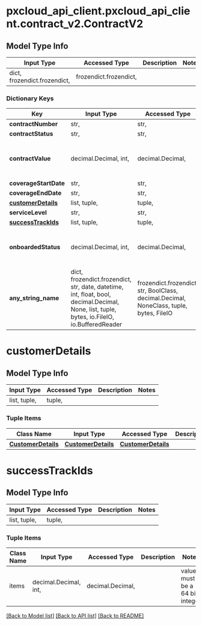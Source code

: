 # pxcloud_api_client.pxcloud_api_client.contract_v2.ContractV2

## Model Type Info
Input Type | Accessed Type | Description | Notes
------------ | ------------- | ------------- | -------------
dict, frozendict.frozendict,  | frozendict.frozendict,  |  | 

### Dictionary Keys
Key | Input Type | Accessed Type | Description | Notes
------------ | ------------- | ------------- | ------------- | -------------
**contractNumber** | str,  | str,  |  | [optional] 
**contractStatus** | str,  | str,  |  | [optional] 
**contractValue** | decimal.Decimal, int,  | decimal.Decimal,  |  | [optional] value must be a 64 bit integer
**coverageStartDate** | str,  | str,  |  | [optional] 
**coverageEndDate** | str,  | str,  |  | [optional] 
**[customerDetails](#customerDetails)** | list, tuple,  | tuple,  |  | [optional] 
**serviceLevel** | str,  | str,  |  | [optional] 
**[successTrackIds](#successTrackIds)** | list, tuple,  | tuple,  |  | [optional] 
**onboardedStatus** | decimal.Decimal, int,  | decimal.Decimal,  |  | [optional] value must be a 64 bit integer
**any_string_name** | dict, frozendict.frozendict, str, date, datetime, int, float, bool, decimal.Decimal, None, list, tuple, bytes, io.FileIO, io.BufferedReader | frozendict.frozendict, str, BoolClass, decimal.Decimal, NoneClass, tuple, bytes, FileIO | any string name can be used but the value must be the correct type | [optional]

# customerDetails

## Model Type Info
Input Type | Accessed Type | Description | Notes
------------ | ------------- | ------------- | -------------
list, tuple,  | tuple,  |  | 

### Tuple Items
Class Name | Input Type | Accessed Type | Description | Notes
------------- | ------------- | ------------- | ------------- | -------------
[**CustomerDetails**](CustomerDetails.md) | [**CustomerDetails**](CustomerDetails.md) | [**CustomerDetails**](CustomerDetails.md) |  | 

# successTrackIds

## Model Type Info
Input Type | Accessed Type | Description | Notes
------------ | ------------- | ------------- | -------------
list, tuple,  | tuple,  |  | 

### Tuple Items
Class Name | Input Type | Accessed Type | Description | Notes
------------- | ------------- | ------------- | ------------- | -------------
items | decimal.Decimal, int,  | decimal.Decimal,  |  | value must be a 64 bit integer

[[Back to Model list]](../../README.md#documentation-for-models) [[Back to API list]](../../README.md#documentation-for-api-endpoints) [[Back to README]](../../README.md)

